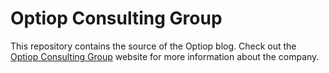 # Optiop Consulting Group

This repository contains the source of the Optiop blog. 
Check out the [Optiop Consulting Group](https://www.optiop.com/) 
website for more information about the company.

